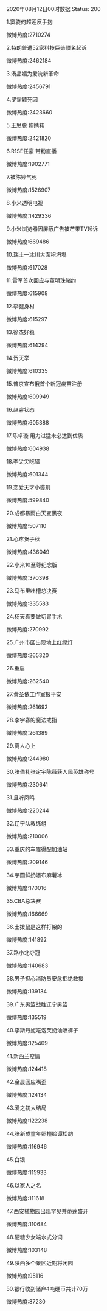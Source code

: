 2020年08月12日00时数据
Status: 200

1.窦骁何超莲反手抱

微博热度:2710274

2.特朗普遭52家科技巨头联名起诉

微博热度:2462184

3.汤晶媚为爱洗新革命

微博热度:2456791

4.罗霈颖死因

微博热度:2423660

5.王思聪 鞠婧祎

微博热度:2421820

6.R1SE任豪 带粉直播

微博热度:1902771

7.被陈婷气死

微博热度:1526907

8.小米透明电视

微博热度:1429336

9.小米浏览器因屏蔽广告被芒果TV起诉

微博热度:669486

10.瑞士一冰川大面积坍塌

微博热度:617028

11.雷军首次回应与董明珠赌约

微博热度:615908

12.李健身材

微博热度:615297

13.徐杰好稳

微博热度:614294

14.贺天举

微博热度:610335

15.普京宣布俄首个新冠疫苗注册

微博热度:609949

16.赵睿状态

微博热度:605388

17.陈卓璇 用力过猛未必达到优质

微博热度:604938

18.李尖尖吃醋

微博热度:601344

19.恋爱天才小璇玑

微博热度:599840

20.成都暴雨白天变黑夜

微博热度:507110

21.心疼贺子秋

微博热度:436049

22.小米10至尊纪念版

微博热度:370398

23.马布里吐槽总决赛

微博热度:335583

24.杨天真要做切胃手术

微博热度:270992

25.广州市区出现地上红绿灯

微博热度:265320

26.重启

微博热度:262540

27.黄圣依工作室报平安

微博热度:261692

28.李宇春的魔法戒指

微博热度:261389

29.离人心上

微博热度:244980

30.张伯礼张定宇陈薇获人民英雄称号

微博热度:230641

31.且听凤鸣

微博热度:220244

32.辽宁队教练组

微博热度:210006

33.重庆的车库得配加油站

微博热度:209146

34.芋圆鲜奶瀑布麻薯冰

微博热度:170016

35.CBA总决赛

微博热度:166669

36.土拨鼠是这样打架的

微博热度:141892

37.路小北夺冠

微博热度:140683

38.男子担心消防员安危拒绝救援

微博热度:139134

39.广东男篮战胜辽宁男篮

微博热度:135519

40.李斯丹妮吃泡芙奶油喷裤子

微博热度:125409

41.新西兰疫情

微博热度:124418

42.金晨回应嘴歪

微博热度:124134

43.爱之初大结局

微博热度:122238

44.张新成童年照撞脸谭松韵

微博热度:116946

45.白银

微博热度:115933

46.以家人之名

微博热度:111618

47.西安植物园出现罕见并蒂莲盛开

微博热度:110684

48.硬糖少女端水式分词

微博热度:103148

49.陕西多个景区近期将闭园

微博热度:95116

50.银行收到储户4吨硬币共计70万

微博热度:87230

